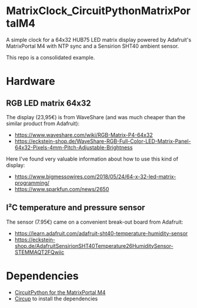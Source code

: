 # MatrixClock_CircuitPythonMatrixPortalM4

A simple clock for a 64x32 HUB75 LED matrix display powered by Adafruit's MatrixPortal M4 with NTP sync and a Sensirion SHT40 ambient sensor. 

This repo is a consolidated example.

# Hardware

## RGB LED matrix 64x32
The display (23,95€) is from WaveShare (and was much cheaper than the similar product from Adafruit):
- https://www.waveshare.com/wiki/RGB-Matrix-P4-64x32
- https://eckstein-shop.de/WaveShare-RGB-Full-Color-LED-Matrix-Panel-64x32-Pixels-4mm-Pitch-Adjustable-Brightness

Here I've found very valuable information about how to use this kind of display:
- https://www.bigmessowires.com/2018/05/24/64-x-32-led-matrix-programming/
- https://www.sparkfun.com/news/2650

## I²C temperature and pressure sensor
The sensor (7.95€) came on a convenient break-out board from Adafruit:
- https://learn.adafruit.com/adafruit-sht40-temperature-humidity-sensor
- https://eckstein-shop.de/AdafruitSensirionSHT40Temperature26HumiditySensor-STEMMAQT2FQwiic

# Dependencies

- [CircuitPython for the MatrixPortal M4](https://circuitpython.org/board/matrixportal_m4/)
- [Circup](https://pypi.org/project/circup/) to install the dependencies

